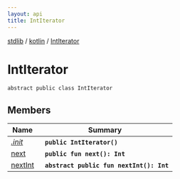 ```yaml
---
layout: api
title: IntIterator
---
```

[stdlib](../../index.md) / [kotlin](../index.md) / [IntIterator](index.md)

# IntIterator

```
abstract public class IntIterator
```

## Members

| Name | Summary |
|------|---------|
|[*.init*](_init_.md)|&nbsp;&nbsp;**`public IntIterator()`**<br>|
|[next](next.md)|&nbsp;&nbsp;**`public fun next(): Int`**<br>|
|[nextInt](nextInt.md)|&nbsp;&nbsp;**`abstract public fun nextInt(): Int`**<br>|
